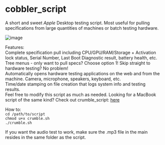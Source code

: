 # cobbler_script
A short and sweet *Apple* Desktop testing script. Most useful for pulling specifications from large quantities of machines or batch testing hardware.

![image](https://user-images.githubusercontent.com/79986025/166068469-7fcca6ad-f7e6-455f-9644-0a507b06973d.png)


Features:\
Complete specification pull including CPU/GPU/RAM/Storage + Activation lock status, Serial Number, Last Boot Diagnostic result, battery health, etc.\
Tree menus - only want to pull specs? Choose option 1! Skip straight to hardware testing? No problem!\
Automatically opens hardware testing applications on the web and from the machine. Camera, microphone, speakers, keyboard, etc.\
Time/date stamping on file creation that logs system info and testing results.\
Feel free to modify this script as much as needed. Looking for a MacBook script of the same kind? Check out crumble_script: [here](https://github.com/crimes-johnson/crumble_script)

How to:\
    <code>cd /path/to/script</code>\
    <code>chmod u+x crumble.sh</code>\
    <code>./crumble.sh</code>

If you want the audio test to work, make sure the .mp3 file in the main resides in the same folder as the script. 
